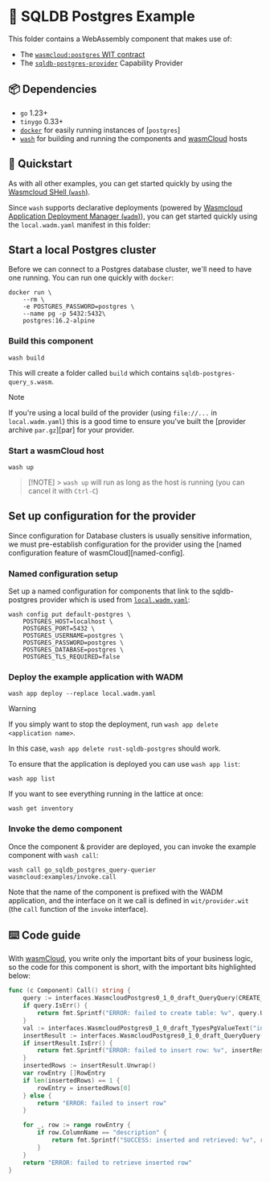 # 🐘 SQLDB Postgres Example

This folder contains a WebAssembly component that makes use of:

- The [`wasmcloud:postgres` WIT contract][contract]
- The [`sqldb-postgres-provider`][provider] Capability Provider

[contract]: ./wit/deps/postgres/provider.wit
[provider]: ../../../../crates/provider-sqldb-postgres

## 📦 Dependencies

- `go` 1.23+
- `tinygo` 0.33+
- [`docker`][docker] for easily running instances of [`postgres`]
- [`wash`][wash] for building and running the components and [wasmCloud][wasmcloud] hosts

[docker]: https://docs.docker.com
[wash]: https://wasmcloud.com/docs/installation

## 👟 Quickstart

As with all other examples, you can get started quickly by using the [Wasmcloud SHell (`wash`)][wash].

Since `wash` supports declarative deployments (powered by [Wasmcloud Application Deployment Manager (`wadm`)][wadm]), you can get started quickly using the `local.wadm.yaml` manifest in this folder:

## Start a local Postgres cluster

Before we can connect to a Postgres database cluster, we'll need to have one running. You can run one quickly with `docker`:

```console
docker run \
    --rm \
    -e POSTGRES_PASSWORD=postgres \
    --name pg -p 5432:5432\
    postgres:16.2-alpine
```

### Build this component

```console
wash build
```

This will create a folder called `build` which contains `sqldb-postgres-query_s.wasm`.

> [!NOTE]
> If you're using a local build of the provider (using `file://...` in `local.wadm.yaml`) this is a good time to ensure you've built the [provider archive `par.gz`][par] for your provider.

### Start a wasmCloud host

```console
wash up
```

> [!NOTE] > `wash up` will run as long as the host is running (you can cancel it with `Ctrl-C`)

## Set up configuration for the provider

Since configuration for Database clusters is usually sensitive information, we must pre-establish configuration for the provider using the [named configuration feature of wasmCloud][named-config].

### Named configuration setup

Set up a named configuration for components that link to the sqldb-postgres provider which is used from [`local.wadm.yaml`](./local.wadm.yaml):

```console
wash config put default-postgres \
    POSTGRES_HOST=localhost \
    POSTGRES_PORT=5432 \
    POSTGRES_USERNAME=postgres \
    POSTGRES_PASSWORD=postgres \
    POSTGRES_DATABASE=postgres \
    POSTGRES_TLS_REQUIRED=false
```

### Deploy the example application with WADM

```console
wash app deploy --replace local.wadm.yaml
```

> [!WARNING]
> If you simply want to stop the deployment, run `wash app delete <application name>`.
>
> In this case, `wash app delete rust-sqldb-postgres` should work.

To ensure that the application is deployed you can use `wash app list`:

```console
wash app list
```

If you want to see everything running in the lattice at once:

```console
wash get inventory
```

[wadm]: https://github.com/wasmCloud/wadm

### Invoke the demo component

Once the component & provider are deployed, you can invoke the example component with `wash call`:

```console
wash call go_sqldb_postgres_query-querier wasmcloud:examples/invoke.call
```

Note that the name of the component is prefixed with the WADM application, and the interface on it we call is defined in `wit/provider.wit` (the `call` function of the `invoke` interface).

## ⌨️ Code guide

With [wasmCloud][wasmcloud], you write only the important bits of your business logic, so the code for this component is short, with the important bits highlighted below:

```go
func (c Component) Call() string {
    query := interfaces.WasmcloudPostgres0_1_0_draft_QueryQuery(CREATE_TABLE_QUERY, make([]PgValue, 0))
    if query.IsErr() {
        return fmt.Sprintf("ERROR: failed to create table: %v", query.UnwrapErr())
    }
    val := interfaces.WasmcloudPostgres0_1_0_draft_TypesPgValueText("inserted example go row!")
    insertResult := interfaces.WasmcloudPostgres0_1_0_draft_QueryQuery(INSERT_QUERY, []PgValue{val})
    if insertResult.IsErr() {
        return fmt.Sprintf("ERROR: failed to insert row: %v", insertResult.UnwrapErr())
    }
    insertedRows := insertResult.Unwrap()
    var rowEntry []RowEntry
    if len(insertedRows) == 1 {
        rowEntry = insertedRows[0]
    } else {
        return "ERROR: failed to insert row"
    }

    for _, row := range rowEntry {
        if row.ColumnName == "description" {
            return fmt.Sprintf("SUCCESS: inserted and retrieved: %v", row.Value.GetText())
        }
    }
    return "ERROR: failed to retrieve inserted row"
}
```

[wasmcloud]: https://wasmcloud.com/docs/intro
